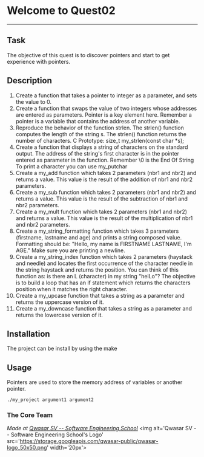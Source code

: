 # Welcome to Quest02
***

## Task
The objective of this quest is to discover pointers and start to get experience with pointers.

## Description
1. Create a function that takes a pointer to integer as a parameter, and sets the value to 0.
2. Create a function that swaps the value of two integers whose addresses are entered as parameters.
Pointer is a key element here. Remember a pointer is a variable that contains the address of another variable.
3. Reproduce the behavior of the function strlen.
The strlen() function computes the length of the string s.
The strlen() function returns the number of characters.
C Prototype:
size_t my_strlen(const char *s);
4. Create a function that displays a string of characters on the standard output.
The address of the string's first character is in the pointer entered as
parameter in the function.
Remember \0 is the End Of String
To print a character you can use my_putchar
5. Create a my_add function which takes 2 parameters (nbr1 and nbr2) and returns a value.
This value is the result of the addition of nbr1 and nbr2 parameters.
6. Create a my_sub function which takes 2 parameters (nbr1 and nbr2) and returns a value.
This value is the result of the subtraction of nbr1 and nbr2 parameters.
7. Create a my_mult function which takes 2 parameters (nbr1 and nbr2) and returns a value.
This value is the result of the multiplication of nbr1 and nbr2 parameters.
8. Create a my_string_formatting function which takes 3 parameters (firstname, lastname and age) and prints a string composed value.
Formatting should be: "Hello, my name is FIRSTNAME LASTNAME, I'm AGE."
Make sure you are printing a newline.
9. Create a my_string_index function which takes 2 parameters (haystack and needle) and locates the first occurrence of the character needle in the string haystack and returns the position.
You can think of this function as: is there an L (character) in my string "helLo"?
The objective is to build a loop that has an if statement which returns the characters position when it matches the right character.
10. Create a my_upcase function that takes a string as a parameter and returns the uppercase version of it.
11. Create a my_downcase function that takes a string as a parameter and returns the lowercase version of it.

## Installation
The project can be install by using the make

## Usage
Pointers are used to store the memory address of variables or another pointer.
```
./my_project argument1 argument2
```

### The Core Team


<span><i>Made at <a href='https://qwasar.io'>Qwasar SV -- Software Engineering School</a></i></span>
<span><img alt='Qwasar SV -- Software Engineering School's Logo' src='https://storage.googleapis.com/qwasar-public/qwasar-logo_50x50.png' width='20px'></span>
